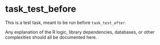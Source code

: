 # task_test_before

This is a test task, meant to be run before `task_test_after`.

Any explanation of the R logic, library dependencies, databases, or other
complexities should all be documented here.
